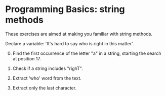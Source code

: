 # Programming Basics: string methods

These exercises are aimed at making you familiar with string methods.

Declare a variable: 'It's hard to say who is right in this matter'. 

0.  Find the first occurrence of the letter "a" in a string, starting the search at position 17.

1. Check if a string includes "righT".

2. Extract 'who' word from the text.

3. Extract only the last character.

